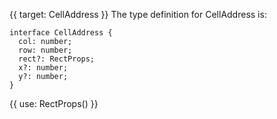 {{ target: CellAddress }}
The type definition for CellAddress is:
```
interface CellAddress {
  col: number;
  row: number;
  rect?: RectProps;
  x?: number;
  y?: number;
}
```
{{ use: RectProps() }}